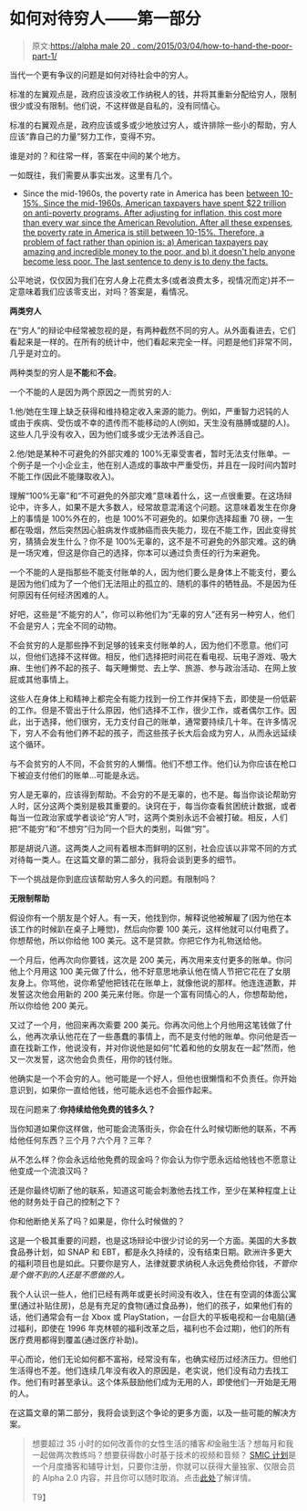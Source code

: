 # 如何对待穷人——第一部分

> 原文:[https://alpha male 20 . com/2015/03/04/how-to-hand-the-poor-part-1/](https://alphamale20.com/2015/03/04/how-to-handle-the-poor-part-1/)

当代一个更有争议的问题是如何对待社会中的穷人。

标准的左翼观点是，政府应该没收工作纳税人的钱，并将其重新分配给穷人，限制很少或没有限制。他们说，不这样做是自私的，没有同情心。

标准的右翼观点是，政府应该或多或少地放过穷人，或许排除一些小的帮助，穷人应该“靠自己的力量”努力工作，变得不穷。

谁是对的？和往常一样，答案在中间的某个地方。

一如既往，我们需要从事实出发。这里有几个。

*   Since the mid-1960s, the poverty rate in America has been [between 10-15%. Since the mid-1960s, American taxpayers have spent $22 trillion on anti-poverty programs. After adjusting for inflation, this cost more than every war since the American Revolution. After all these expenses, the poverty rate in America is still between 10-15%. Therefore, a problem of fact rather than opinion is: a) American taxpayers pay amazing and incredible money to the poor, and b) it doesn't help anyone become less poor. The last sentence to deny is to deny the facts.](http://www.npc.umich.edu/poverty/)

公平地说，仅仅因为我们在穷人身上花费太多(或者浪费太多，视情况而定)并不一定意味着我们应该零支出，对吗？答案是，看情况。

**两类穷人**

在“穷人”的辩论中经常被忽视的是，有两种截然不同的穷人。从外面看进去，它们看起来是一样的。在所有的统计中，他们看起来完全一样。问题是他们非常不同，几乎是对立的。

两种类型的穷人是**不能**和**不会**。

一个不能的人是因为两个原因之一而贫穷的人:

1.他/她在生理上缺乏获得和维持稳定收入来源的能力。例如，严重智力迟钝的人或由于疾病、受伤或不幸的遗传而不能移动的人(例如，天生没有胳膊或腿的人)。这些人几乎没有收入，因为他们或多或少无法养活自己。

2.他/她是某种不可避免的外部灾难的 100%无辜受害者，暂时无法支付账单。一个例子是一个小企业主，他在别人造成的事故中严重受伤，并且在一段时间内暂时不能工作(因此不能赚取收入)。

理解“100%无辜”和“不可避免的外部灾难”意味着什么，这一点很重要。在这场辩论中，许多人，如果不是大多数人，经常故意混淆这个问题。这意味着发生在你身上的事情是 100%外在的，也是 100%不可避免的。如果你选择超重 70 磅，一生都在吸烟，然后突然因心脏病发作或肺癌而丧失能力，现在不能工作，因此变得贫穷，猜猜会发生什么？你不是 100%无辜的，这不是不可避免的外部灾难。这的确是一场灾难，但这是你自己的选择，你本可以通过负责任的行为来避免。

一个不能的人是指那些不能支付账单的人，因为他们要么是身体上不能支付，要么是因为他们成为了一个他们无法阻止的孤立的、随机的事件的牺牲品。不是因为任何原因有任何经济困难的人。

好吧，这些是“不能穷的人”，你可以称他们为“无辜的穷人”还有另一种穷人，他们不会是穷人；完全不同的动物。

不会贫穷的人是那些挣不到足够的钱来支付账单的人，因为他们不愿意。他们可以，但他们选择不这样做。相反，他们选择把时间花在看电视、玩电子游戏、吸大麻、生他们养不起的孩子、每天睡懒觉、去上学、旅游、参与政治活动、在网上放屁或其他事情上。

这些人在身体上和精神上都完全有能力找到一份工作并保持下去，即使是一份低薪的工作。但是不管出于什么原因，他们选择不工作，很少工作，或者偶尔工作。因此，出于选择，他们很穷，无力支付自己的账单，通常要持续几十年。在许多情况下，穷人不会有他们养不起的孩子，而这些孩子长大后会成为穷人，从而永远延续这个循环。

与不会贫穷的人不同，不会贫穷的人懒惰。他们不想工作。他们认为你应该在枪口下被迫支付他们的账单...可能是永远。

穷人是无辜的，应该得到帮助。不会穷的不是无辜的，也不是。每当你谈论帮助穷人时，区分这两个类别是极其重要的。诀窍在于，每当你查看贫困统计数据，或者每当一位政治家或学者谈论“穷人”时，这两个类别永远不会被打破。相反，人们把“不能穷”和“不想穷”归为同一个巨大的类别，叫做“穷”。

那是胡说八道。这两类人之间有着根本而鲜明的区别，社会应该以非常不同的方式对待每一类人。在这篇文章的第二部分，我将会谈到更多的细节。

下一个挑战是你到底应该帮助穷人多久的问题。有限制吗？

**无限制帮助**

假设你有一个朋友是个好人。有一天，他找到你，解释说他被解雇了(因为他在本该工作的时候趴在桌子上睡觉)，然后向你要 100 美元，这样他就可以付电费了。你想帮他，所以你给他 100 美元。这不是贷款。你把它作为礼物送给他。

一个月后，他再次向你要钱，这次是 200 美元，再次用来支付更多的账单。你问他上个月用这 100 美元做了什么，他不好意思地承认他在情人节把它花在了女朋友身上。你骂他，说你希望他把钱花在账单上，就像他说的那样。他连连道歉，并发誓这次他会用新的 200 美元来付账。你是一个富有同情心的人，你想帮助他，所以你给他 200 美元。

又过了一个月，他回来再次索要 200 美元。你再次问他上个月他用这笔钱做了什么，他再次承认他花在了一些愚蠢的事情上，而不是支付他的账单。你问他是否一直在找新工作，他说没有，并对你说他是如何“忙着和他的女朋友在一起”然而，他又一次发誓，这次他会负责任，用你的钱付账。

他确实是一个不会穷的人。他可能是一个好人，但他也很懒惰和不负责任。你开始意识到，如果你一直给他钱，他可能永远也不会振作起来。

现在问题来了:**你持续给他免费的钱多久？**

当你知道如果你这样做，他可能会流落街头，你会在什么时候切断他的联系，不再给他任何东西？三个月？六个月？三年？

从不怎么样？你会永远给他免费的现金吗？你会认为你宁愿永远给他钱也不愿意让他变成一个流浪汉吗？

还是你最终切断了他的联系，知道这可能会刺激他去找工作，至少在某种程度上让他的财务处于自己的控制之下？

你和他断绝关系了吗？如果是，你什么时候做的？

这是一个极其重要的问题，也是这场辩论中很少讨论的另一个方面。美国的大多数食品券计划，如 SNAP 和 EBT，都是永久持续的，没有结束日期。欧洲许多更大的福利项目也是如此。只要你是穷人，法律就要求纳税人永远免费给你钱，*不管你是个做不到的人还是不愿做的人。*

我个人认识一些人，他们已经有两年或更长时间没有收入，住在有空调的体面公寓里(通过补贴住房)，总是有充足的食物(通过食品券)，他们的孩子，如果他们有的话，他们通常会有一台 Xbox 或 PlayStation，一台巨大的平板电视和一台电脑(通过福利，即使在 1996 年克林顿的福利改革之后，福利也不会过期)，他们的所有医疗费用都得到覆盖(通过医疗补助)。

平心而论，他们无论如何都不富裕，经常没有车，也确实经历过经济压力。但他们生活得也不差。他们连续几年没有收入的原因是，老实说，他们没有动力去找工作。他们有时甚至承认。这个体系鼓励他们成为无用的人，即使他们一开始是无用的人。

在这篇文章的第二部分，我将会谈到这个争论的更多方面，以及一些可能的解决方案。

> 想要超过 35 小时的如何改善你的女性生活的播客*和*金融生活？想每月和我一起做两次教练吗？想要获得数小时基于技术的视频和音频？ [SMIC 计划](https://alphamale20.kartra.com/page/vIL17)是一个月度播客和辅导计划，只要你注册，你就可以获得大量独家、仅限会员的 Alpha 2.0 内容，并且你可以随时取消。点击[此处](https://alphamale20.kartra.com/page/vIL17)了解详情。
> 
> T9】